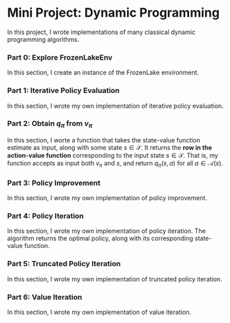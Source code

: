 # Mini Project: Dynamic Programming

In this project, I wrote implementations of many classical dynamic programming algorithms.

### Part 0: Explore FrozenLakeEnv
In this section, I create an instance of the FrozenLake environment.

### Part 1: Iterative Policy Evaluation

In this section, I wrote my own implementation of iterative policy evaluation.

### Part 2: Obtain $q_\pi$ from $v_\pi$

In this section, I worte a function that takes the state-value function estimate as input, along with some state $s\in\mathcal{S}$.  It returns the **row in the action-value function** corresponding to the input state $s\in\mathcal{S}$.  That is, my function accepts as input both $v_\pi$ and $s$, and return $q_\pi(s,a)$ for all $a\in\mathcal{A}(s)$.

### Part 3: Policy Improvement

In this section, I wrote my own implementation of policy improvement. 

### Part 4: Policy Iteration

In this section, I wrote my own implementation of policy iteration.  The algorithm returns the optimal policy, along with its corresponding state-value function.

### Part 5: Truncated Policy Iteration

In this section, I wrote my own implementation of truncated policy iteration.

### Part 6: Value Iteration

In this section, I wrote my own implementation of value iteration.
